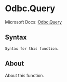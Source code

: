 ---
---

# Odbc.Query

Microsoft Docs: [Odbc.Query](https://docs.microsoft.com/en-us/powerquery-m/odbc-query)

## Syntax

```powerquery-m
Syntax for this function.
```

## About

About this function.

